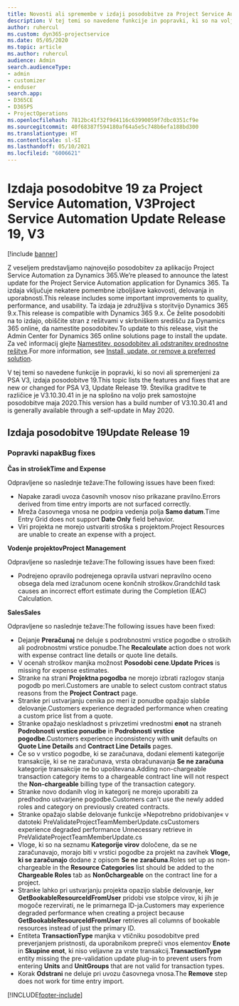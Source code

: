 ```yaml
---
title: Novosti ali spremembe v izdaji posodobitve za Project Service Automation 19, V3
description: V tej temi so navedene funkcije in popravki, ki so na voljo za Project Service Automation V3, izdaja posodobitve 19.
author: ruhercul
ms.custom: dyn365-projectservice
ms.date: 05/05/2020
ms.topic: article
ms.author: ruhercul
audience: Admin
search.audienceType:
- admin
- customizer
- enduser
search.app:
- D365CE
- D365PS
- ProjectOperations
ms.openlocfilehash: 7812bc41f32f9d4116c63990059f7dbc0351cf9e
ms.sourcegitcommit: 40f68387f594180af64a5e5c748b6efa188bd300
ms.translationtype: HT
ms.contentlocale: sl-SI
ms.lasthandoff: 05/10/2021
ms.locfileid: "6006621"
---
```

# <a name="project-service-automation-update-release-19-v3"></a><span data-ttu-id="8ae3d-103">Izdaja posodobitve 19 za Project Service Automation, V3</span><span class="sxs-lookup"><span data-stu-id="8ae3d-103">Project Service Automation Update Release 19, V3</span></span>

[!include [banner](../includes/psa-now-project-operations.md)]

<span data-ttu-id="8ae3d-104">Z veseljem predstavljamo najnovejšo posodobitev za aplikacijo Project Service Automation za Dynamics 365.</span><span class="sxs-lookup"><span data-stu-id="8ae3d-104">We’re pleased to announce the latest update for the Project Service Automation application for Dynamics 365.</span></span> <span data-ttu-id="8ae3d-105">Ta izdaja vključuje nekatere pomembne izboljšave kakovosti, delovanja in uporabnosti.</span><span class="sxs-lookup"><span data-stu-id="8ae3d-105">This release includes some important improvements to quality, performance, and usability.</span></span> <span data-ttu-id="8ae3d-106">Ta izdaja je združljiva s storitvijo Dynamics 365 9.x.</span><span class="sxs-lookup"><span data-stu-id="8ae3d-106">This release is compatible with Dynamics 365 9.x.</span></span> <span data-ttu-id="8ae3d-107">Če želite posodobiti na to izdajo, obiščite stran z rešitvami v skrbniškem središču za Dynamics 365 online, da namestite posodobitev.</span><span class="sxs-lookup"><span data-stu-id="8ae3d-107">To update to this release, visit the Admin Center for Dynamics 365 online solutions page to install the update.</span></span> <span data-ttu-id="8ae3d-108">Za več informacij glejte [Namestitev, posodobitev ali odstranitev prednostne rešitve](/power-platform/admin/install-remove-preferred-solution).</span><span class="sxs-lookup"><span data-stu-id="8ae3d-108">For more information, see [Install, update, or remove a preferred solution](/power-platform/admin/install-remove-preferred-solution).</span></span>

<span data-ttu-id="8ae3d-109">V tej temi so navedene funkcije in popravki, ki so novi ali spremenjeni za PSA V3, izdaja posodobitve 19.</span><span class="sxs-lookup"><span data-stu-id="8ae3d-109">This topic lists the features and fixes that are new or changed for PSA V3, Update Release 19.</span></span> <span data-ttu-id="8ae3d-110">Številka graditve te različice je V3.10.30.41 in je na splošno na voljo prek samostojne posodobitve maja 2020.</span><span class="sxs-lookup"><span data-stu-id="8ae3d-110">This version has a build number of V3.10.30.41 and is generally available through a self-update in May 2020.</span></span>

## <a name="update-release-19"></a><span data-ttu-id="8ae3d-111">Izdaja posodobitve 19</span><span class="sxs-lookup"><span data-stu-id="8ae3d-111">Update Release 19</span></span>

### <a name="bug-fixes"></a><span data-ttu-id="8ae3d-112">Popravki napak</span><span class="sxs-lookup"><span data-stu-id="8ae3d-112">Bug fixes</span></span>

<span data-ttu-id="8ae3d-113">**Čas in strošek**</span><span class="sxs-lookup"><span data-stu-id="8ae3d-113">**Time and Expense**</span></span>

<span data-ttu-id="8ae3d-114">Odpravljene so naslednje težave:</span><span class="sxs-lookup"><span data-stu-id="8ae3d-114">The following issues have been fixed:</span></span> 

- <span data-ttu-id="8ae3d-115">Napake zaradi uvoza časovnih vnosov niso prikazane pravilno.</span><span class="sxs-lookup"><span data-stu-id="8ae3d-115">Errors derived from time entry imports are not surfaced correctly.</span></span>
- <span data-ttu-id="8ae3d-116">Mreža časovnega vnosa ne podpira vedenja polja **Samo datum**.</span><span class="sxs-lookup"><span data-stu-id="8ae3d-116">Time Entry Grid does not support **Date Only** field behavior.</span></span>
- <span data-ttu-id="8ae3d-117">Viri projekta ne morejo ustvariti stroška s projektom.</span><span class="sxs-lookup"><span data-stu-id="8ae3d-117">Project Resources are unable to create an expense with a project.</span></span>

<span data-ttu-id="8ae3d-118">**Vodenje projektov**</span><span class="sxs-lookup"><span data-stu-id="8ae3d-118">**Project Management**</span></span>

<span data-ttu-id="8ae3d-119">Odpravljene so naslednje težave:</span><span class="sxs-lookup"><span data-stu-id="8ae3d-119">The following issues have been fixed:</span></span> 

-  <span data-ttu-id="8ae3d-120">Podrejeno opravilo podrejenega opravila ustvari nepravilno oceno obsega dela med izračunom ocene končnih stroškov.</span><span class="sxs-lookup"><span data-stu-id="8ae3d-120">Grandchild task causes an incorrect effort estimate during the Completion (EAC) Calculation.</span></span>

<span data-ttu-id="8ae3d-121">**Sales**</span><span class="sxs-lookup"><span data-stu-id="8ae3d-121">**Sales**</span></span>

<span data-ttu-id="8ae3d-122">Odpravljene so naslednje težave:</span><span class="sxs-lookup"><span data-stu-id="8ae3d-122">The following issues have been fixed:</span></span> 

- <span data-ttu-id="8ae3d-123">Dejanje **Preračunaj** ne deluje s podrobnostmi vrstice pogodbe o stroških ali podrobnostmi vrstice ponudbe.</span><span class="sxs-lookup"><span data-stu-id="8ae3d-123">The **Recalculate** action does not work with expense contract line details or quote line details.</span></span>
- <span data-ttu-id="8ae3d-124">V ocenah stroškov manjka možnost **Posodobi cene**.</span><span class="sxs-lookup"><span data-stu-id="8ae3d-124">**Update Prices** is missing for expense estimates.</span></span>
-  <span data-ttu-id="8ae3d-125">Stranke na strani **Projektna pogodba** ne morejo izbrati razlogov stanja pogodb po meri.</span><span class="sxs-lookup"><span data-stu-id="8ae3d-125">Customers are unable to select custom contract status reasons from the **Project Contract** page.</span></span>
- <span data-ttu-id="8ae3d-126">Stranke pri ustvarjanju cenika po meri iz ponudbe opažajo slabše delovanje.</span><span class="sxs-lookup"><span data-stu-id="8ae3d-126">Customers experience degraded performance when creating a custom price list from a quote.</span></span>
- <span data-ttu-id="8ae3d-127">Stranke opažajo neskladnost s privzetimi vrednostmi **enot** na straneh **Podrobnosti vrstice ponudbe** in **Podrobnosti vrstice pogodbe**.</span><span class="sxs-lookup"><span data-stu-id="8ae3d-127">Customers experience inconsistency with **unit** defaults on **Quote Line Details** and **Contract Line Details** pages.</span></span>
- <span data-ttu-id="8ae3d-128">Če so v vrstico pogodbe, ki se zaračunava, dodani elementi kategorije transakcije, ki se ne zaračunava, vrsta obračunavanja **Se ne zaračuna** kategorije transakcije ne bo upoštevana.</span><span class="sxs-lookup"><span data-stu-id="8ae3d-128">Adding non-chargeable transaction category items to a chargeable contract line will not respect the **Non-chargeable** billing type of the transaction category.</span></span>
- <span data-ttu-id="8ae3d-129">Stranke novo dodanih vlog in kategorij ne morejo uporabiti za predhodno ustvarjene pogodbe.</span><span class="sxs-lookup"><span data-stu-id="8ae3d-129">Customers can't use the newly added roles and category on previously created contracts.</span></span>
- <span data-ttu-id="8ae3d-130">Stranke opažajo slabše delovanje funkcije »Nepotrebno pridobivanje« v datoteki PreValidateProjectTeamMemberUpdate.cs</span><span class="sxs-lookup"><span data-stu-id="8ae3d-130">Customers experience degraded performance Unnecessary retrieve in PreValidateProjectTeamMemberUpdate.cs</span></span>
- <span data-ttu-id="8ae3d-131">Vloge, ki so na seznamu **Kategorije virov** določene, da se ne zaračunavajo, morajo biti v vrstici pogodbe za projekt na zavihek **Vloge, ki se zaračunajo** dodane z opisom **Se ne zaračuna**.</span><span class="sxs-lookup"><span data-stu-id="8ae3d-131">Roles set up as non-chargeable in the **Resource Categories** list should be added to the **Chargeable Roles** tab as **Non0chargeable** on the contract line for a project.</span></span>
- <span data-ttu-id="8ae3d-132">Stranke lahko pri ustvarjanju projekta opazijo slabše delovanje, ker **GetBookableResourceIdFromUser** pridobi vse stolpce virov, ki jih je mogoče rezervirati, ne le primarnega ID-ja.</span><span class="sxs-lookup"><span data-stu-id="8ae3d-132">Customers may experience degraded performance when creating a project because **GetBookableResourceIdFromUser** retrieves all columns of bookable resources instead of just the primary ID.</span></span>
- <span data-ttu-id="8ae3d-133">Entiteta **TransactionType** manjka v vtičniku posodobitve pred preverjanjem pristnosti, da uporabnikom prepreči vnos elementov **Enote** in **Skupine enot**, ki niso veljavne za vrste transakcij.</span><span class="sxs-lookup"><span data-stu-id="8ae3d-133">**TransactionType** entity missing the pre-validation update plug-in to prevent users from entering **Units** and **UnitGroups** that are not valid for transaction types.</span></span>
- <span data-ttu-id="8ae3d-134">Korak **Odstrani** ne deluje pri uvozu časovnega vnosa.</span><span class="sxs-lookup"><span data-stu-id="8ae3d-134">The **Remove** step does not work for time entry import.</span></span>


[!INCLUDE[footer-include](../includes/footer-banner.md)]